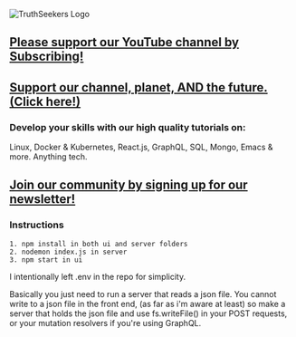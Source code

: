 ![TruthSeekers Logo](https://truthseekers.io/wp-content/uploads/2021/05/ts-logo-dark-horizontal549x181.jpg)

## [Please support our YouTube channel by Subscribing!](https://www.youtube.com/channel/UCa0s8d-23qP7RmIMZ54x7Ug)

## [Support our channel, planet, AND the future. (Click here!)](https://truthseekers.io/support-nuclear/)

### Develop your skills with our high quality tutorials on:

Linux, Docker & Kubernetes, React.js, GraphQL, SQL, Mongo, Emacs & more. Anything tech.

## [Join our community by signing up for our newsletter!](https://truthseekers.io/latest-tutorials-signup/)

### Instructions

    1. npm install in both ui and server folders
    2. nodemon index.js in server
    3. npm start in ui

I intentionally left .env in the repo for simplicity.

Basically you just need to run a server that reads a json file. You cannot write to a json file in the front end, (as far as i'm aware at least) so make a server that holds the json file and use fs.writeFile() in your POST requests, or your mutation resolvers if you're using GraphQL.
